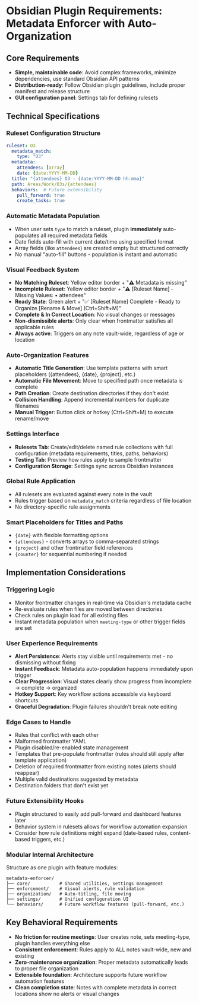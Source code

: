# Obsidian Plugin Requirements: Metadata Enforcer with Auto-Organization

## Core Requirements
- **Simple, maintainable code**: Avoid complex frameworks, minimize dependencies, use standard Obsidian API patterns
- **Distribution-ready**: Follow Obsidian plugin guidelines, include proper manifest and release structure
- **GUI configuration panel**: Settings tab for defining rulesets

## Technical Specifications

### Ruleset Configuration Structure
```yaml
ruleset: O3
  metadata_match:
    type: "O3"
  metadata:
    attendees: [array]
    date: {date:YYYY-MM-DD}
  title: "{attendees} O3 - {date:YYYY-MM-DD hh:mma}"
  path: Areas/Work/O3s/{attendees}
  behaviors:  # Future extensibility
    pull_forward: true
    create_tasks: true
```

### Automatic Metadata Population
- When user sets `type` to match a ruleset, plugin **immediately** auto-populates all required metadata fields
- Date fields auto-fill with current date/time using specified format
- Array fields (like `attendees`) are created empty but structured correctly
- No manual "auto-fill" buttons - population is instant and automatic

### Visual Feedback System
- **No Matching Ruleset**: Yellow editor border + "⚠️ Metadata is missing"
- **Incomplete Ruleset**: Yellow editor border + "⚠️ [Ruleset Name] - Missing Values: • attendees"
- **Ready State**: Green alert + "✅ [Ruleset Name] Complete - Ready to Organize [Rename & Move] (Ctrl+Shift+M)"
- **Complete & In Correct Location**: No visual changes or messages
- **Non-dismissible alerts**: Only clear when frontmatter satisfies all applicable rules
- **Always active**: Triggers on any note vault-wide, regardless of age or location

### Auto-Organization Features
- **Automatic Title Generation**: Use template patterns with smart placeholders ({attendees}, {date}, {project}, etc.)
- **Automatic File Movement**: Move to specified path once metadata is complete
- **Path Creation**: Create destination directories if they don't exist
- **Collision Handling**: Append incremental numbers for duplicate filenames
- **Manual Trigger**: Button click or hotkey (Ctrl+Shift+M) to execute rename/move

### Settings Interface
- **Rulesets Tab**: Create/edit/delete named rule collections with full configuration (metadata requirements, titles, paths, behaviors)
- **Testing Tab**: Preview how rules apply to sample frontmatter
- **Configuration Storage**: Settings sync across Obsidian instances

### Global Rule Application
- All rulesets are evaluated against every note in the vault
- Rules trigger based on `metadata_match` criteria regardless of file location
- No directory-specific rule assignments

### Smart Placeholders for Titles and Paths
- `{date}` with flexible formatting options
- `{attendees}` - converts arrays to comma-separated strings
- `{project}` and other frontmatter field references
- `{counter}` for sequential numbering if needed

## Implementation Considerations

### Triggering Logic
- Monitor frontmatter changes in real-time via Obsidian's metadata cache
- Re-evaluate rules when files are moved between directories
- Check rules on plugin load for all existing files
- Instant metadata population when `meeting-type` or other trigger fields are set

### User Experience Requirements
- **Alert Persistence**: Alerts stay visible until requirements met - no dismissing without fixing
- **Instant Feedback**: Metadata auto-population happens immediately upon trigger
- **Clear Progression**: Visual states clearly show progress from incomplete → complete → organized
- **Hotkey Support**: Key workflow actions accessible via keyboard shortcuts
- **Graceful Degradation**: Plugin failures shouldn't break note editing

### Edge Cases to Handle
- Rules that conflict with each other
- Malformed frontmatter YAML
- Plugin disabled/re-enabled state management
- Templates that pre-populate frontmatter (rules should still apply after template application)
- Deletion of required frontmatter from existing notes (alerts should reappear)
- Multiple valid destinations suggested by metadata
- Destination folders that don't exist yet

### Future Extensibility Hooks
- Plugin structured to easily add pull-forward and dashboard features later
- Behavior system in rulesets allows for workflow automation expansion
- Consider how rule definitions might expand (date-based rules, content-based triggers, etc.)

### Modular Internal Architecture
Structure as one plugin with feature modules:
```
metadata-enforcer/
├── core/           # Shared utilities, settings management
├── enforcement/    # Visual alerts, rule validation
├── organization/   # Auto-titling, file moving
├── settings/       # Unified configuration UI
└── behaviors/      # Future workflow features (pull-forward, etc.)
```

## Key Behavioral Requirements
- **No friction for routine meetings**: User creates note, sets meeting-type, plugin handles everything else
- **Consistent enforcement**: Rules apply to ALL notes vault-wide, new and existing
- **Zero-maintenance organization**: Proper metadata automatically leads to proper file organization
- **Extensible foundation**: Architecture supports future workflow automation features
- **Clean completion state**: Notes with complete metadata in correct locations show no alerts or visual changes
